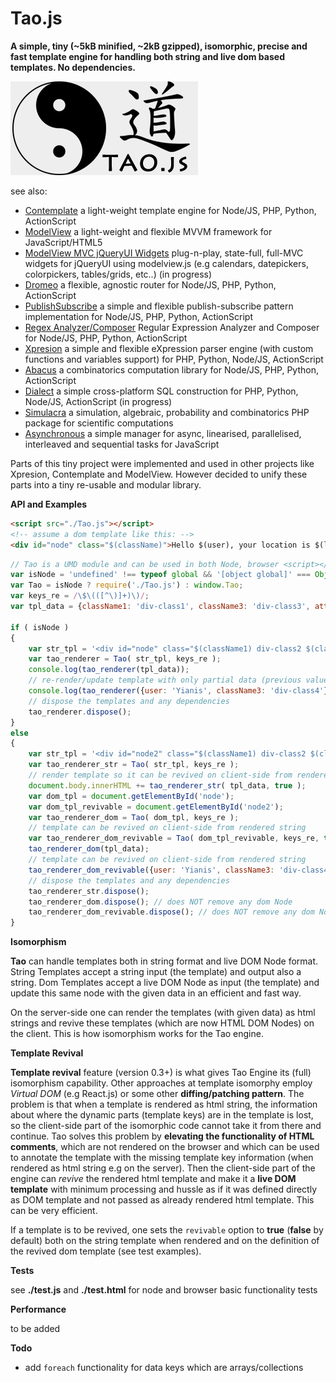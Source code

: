 # Tao.js

**A simple, tiny (~5kB minified, ~2kB gzipped), isomorphic, precise and fast template engine for handling both string and live dom based templates. No dependencies.**

![Tao.js](tao.jpg)


see also:

* [Contemplate](https://github.com/foo123/Contemplate) a light-weight template engine for Node/JS, PHP, Python, ActionScript
* [ModelView](https://github.com/foo123/modelview.js) a light-weight and flexible MVVM framework for JavaScript/HTML5
* [ModelView MVC jQueryUI Widgets](https://github.com/foo123/modelview-widgets) plug-n-play, state-full, full-MVC widgets for jQueryUI using modelview.js (e.g calendars, datepickers, colorpickers, tables/grids, etc..) (in progress)
* [Dromeo](https://github.com/foo123/Dromeo) a flexible, agnostic router for Node/JS, PHP, Python, ActionScript
* [PublishSubscribe](https://github.com/foo123/PublishSubscribe) a simple and flexible publish-subscribe pattern implementation for Node/JS, PHP, Python, ActionScript
* [Regex Analyzer/Composer](https://github.com/foo123/RegexAnalyzer) Regular Expression Analyzer and Composer for Node/JS, PHP, Python, ActionScript
* [Xpresion](https://github.com/foo123/Xpresion) a simple and flexible eXpression parser engine (with custom functions and variables support) for PHP, Python, Node/JS, ActionScript
* [Abacus](https://github.com/foo123/Abacus) a combinatorics computation library for Node/JS, PHP, Python, ActionScript
* [Dialect](https://github.com/foo123/Dialect) a simple cross-platform SQL construction for PHP, Python, Node/JS, ActionScript (in progress)
* [Simulacra](https://github.com/foo123/Simulacra) a simulation, algebraic, probability and combinatorics PHP package for scientific computations
* [Asynchronous](https://github.com/foo123/asynchronous.js) a simple manager for async, linearised, parallelised, interleaved and sequential tasks for JavaScript


Parts of this tiny project were implemented and used in other projects like Xpresion, Contemplate and ModelView. 
However decided to unify these parts into a tiny re-usable and modular library.


**API and Examples**

```html
<script src="./Tao.js"></script>
<!-- assume a dom template like this: -->
<div id="node" class="$(className)">Hello $(user), your location is $(location)</div>

```

```javascript
// Tao is a UMD module and can be used in both Node, browser <script></script> tags and requireJS
var isNode = 'undefined' !== typeof global && '[object global]' === Object.prototype.toString.call(global);
var Tao = isNode ? require('./Tao.js') : window.Tao;
var keys_re = /\$\(([^\)]+)\)/;
var tpl_data = {className1: 'div-class1', className3: 'div-class3', attribute: 'attribute', user: 'Nikos', location: 'GR'};

if ( isNode )
{
    var str_tpl = '<div id="node" class="$(className1) div-class2 $(className3)" data-att="$(attribute) $(className1)">Hello $(user), your location is $(location)</div>';
    var tao_renderer = Tao( str_tpl, keys_re );
    console.log(tao_renderer(tpl_data));
    // re-render/update template with only partial data (previous values will be used if missing)
    console.log(tao_renderer({user: 'Yianis', className3: 'div-class4'}));
    // dispose the templates and any dependencies
    tao_renderer.dispose();
}
else
{
    var str_tpl = '<div id="node2" class="$(className1) div-class2 $(className3)" data-att="$(attribute) $(className1)">Hello $(user), your location is $(location)</div>';
    var tao_renderer_str = Tao( str_tpl, keys_re );
    // render template so it can be revived on client-side from rendered string
    document.body.innerHTML += tao_renderer_str( tpl_data, true );
    var dom_tpl = document.getElementById('node');
    var dom_tpl_revivable = document.getElementById('node2');
    var tao_renderer_dom = Tao( dom_tpl, keys_re );
    // template can be revived on client-side from rendered string
    var tao_renderer_dom_revivable = Tao( dom_tpl_revivable, keys_re, true );
    tao_renderer_dom(tpl_data);
    // template can be revived on client-side from rendered string
    tao_renderer_dom_revivable({user: 'Yianis', className3: 'div-class4'});
    // dispose the templates and any dependencies
    tao_renderer_str.dispose();
    tao_renderer_dom.dispose(); // does NOT remove any dom Node
    tao_renderer_dom_revivable.dispose(); // does NOT remove any dom Node
}
```


**Isomorphism**

**Tao** can handle templates both in string format and live DOM Node format.
String Templates accept a string input (the template) and output also a string. Dom Templates accept a live DOM Node as input (the template) and update this same node with the given data in an efficient and fast way.

On the server-side one can render the templates (with given data) as html strings and revive these templates (which are now HTML DOM Nodes) on the client. This is how isomorphism works for the Tao engine.


**Template Revival**

**Template revival** feature (version 0.3+) is what gives Tao Engine its (full) isomorphism capability. Other approaches at template isomorphy employ *Virtual DOM* (e.g React.js) or some other **diffing/patching pattern**. The problem is that when a template is rendered as html string, the information about where the dynamic parts (template keys) are in the template is lost, so the client-side part of the isomorphic code cannot take it from there and continue. Tao solves this problem by **elevating the functionality of HTML comments**, which are not rendered on the browser and which can be used to annotate the template with the missing template key information (when rendered as html string e.g on the server). Then the client-side part of the engine can *revive* the rendered html template and make it a **live DOM template** with minimum processing and hussle as if it was defined directly as DOM template and not passed as already rendered html template. This can be very efficient.


If a template is to be revived, one sets the `revivable` option to **true** (**false** by default) both on the string template when rendered and on the definition of the revived dom template (see test examples).


**Tests**

see **./test.js** and **./test.html** for node and browser basic functionality tests


**Performance**

to be added


**Todo**

* add `foreach` functionality for data keys which are arrays/collections
